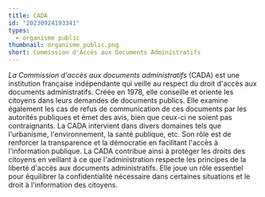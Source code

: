 ```yaml
---
title: CADA
id: "20230924193341"
types:
  - organisme public
thumbnail: organisme_public.png
short: Commission d'Accès aux Documents Administratifs
---
```


*La Commission d'accès aux documents administratifs* (CADA) est une institution française indépendante qui veille au respect du droit d'accès aux documents administratifs. Créée en 1978, elle conseille et oriente les citoyens dans leurs demandes de documents publics. Elle examine également les cas de refus de communication de ces documents par les autorités publiques et émet des avis, bien que ceux-ci ne soient pas contraignants. La CADA intervient dans divers domaines tels que l'urbanisme, l'environnement, la santé publique, etc. 
Son rôle est de renforcer la transparence et la démocratie en facilitant l'accès à l'information publique. La CADA contribue ainsi à protéger les droits des citoyens en veillant à ce que l'administration respecte les principes de la liberté d'accès aux documents administratifs. Elle joue un rôle essentiel pour équilibrer la confidentialité nécessaire dans certaines situations et le droit à l'information des citoyens.